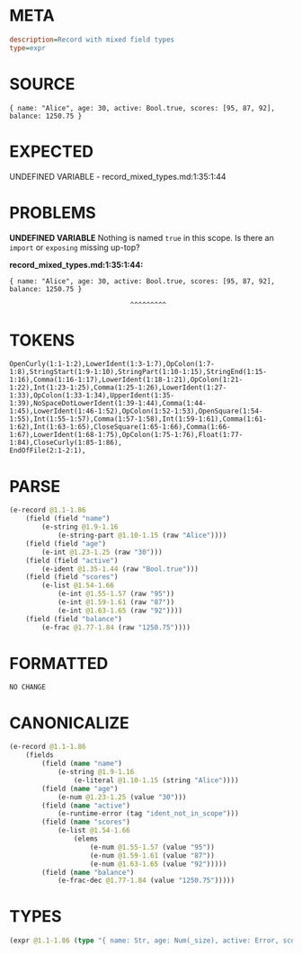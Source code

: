 # META
~~~ini
description=Record with mixed field types
type=expr
~~~
# SOURCE
~~~roc
{ name: "Alice", age: 30, active: Bool.true, scores: [95, 87, 92], balance: 1250.75 }
~~~
# EXPECTED
UNDEFINED VARIABLE - record_mixed_types.md:1:35:1:44
# PROBLEMS
**UNDEFINED VARIABLE**
Nothing is named `true` in this scope.
Is there an `import` or `exposing` missing up-top?

**record_mixed_types.md:1:35:1:44:**
```roc
{ name: "Alice", age: 30, active: Bool.true, scores: [95, 87, 92], balance: 1250.75 }
```
                                  ^^^^^^^^^


# TOKENS
~~~zig
OpenCurly(1:1-1:2),LowerIdent(1:3-1:7),OpColon(1:7-1:8),StringStart(1:9-1:10),StringPart(1:10-1:15),StringEnd(1:15-1:16),Comma(1:16-1:17),LowerIdent(1:18-1:21),OpColon(1:21-1:22),Int(1:23-1:25),Comma(1:25-1:26),LowerIdent(1:27-1:33),OpColon(1:33-1:34),UpperIdent(1:35-1:39),NoSpaceDotLowerIdent(1:39-1:44),Comma(1:44-1:45),LowerIdent(1:46-1:52),OpColon(1:52-1:53),OpenSquare(1:54-1:55),Int(1:55-1:57),Comma(1:57-1:58),Int(1:59-1:61),Comma(1:61-1:62),Int(1:63-1:65),CloseSquare(1:65-1:66),Comma(1:66-1:67),LowerIdent(1:68-1:75),OpColon(1:75-1:76),Float(1:77-1:84),CloseCurly(1:85-1:86),
EndOfFile(2:1-2:1),
~~~
# PARSE
~~~clojure
(e-record @1.1-1.86
	(field (field "name")
		(e-string @1.9-1.16
			(e-string-part @1.10-1.15 (raw "Alice"))))
	(field (field "age")
		(e-int @1.23-1.25 (raw "30")))
	(field (field "active")
		(e-ident @1.35-1.44 (raw "Bool.true")))
	(field (field "scores")
		(e-list @1.54-1.66
			(e-int @1.55-1.57 (raw "95"))
			(e-int @1.59-1.61 (raw "87"))
			(e-int @1.63-1.65 (raw "92"))))
	(field (field "balance")
		(e-frac @1.77-1.84 (raw "1250.75"))))
~~~
# FORMATTED
~~~roc
NO CHANGE
~~~
# CANONICALIZE
~~~clojure
(e-record @1.1-1.86
	(fields
		(field (name "name")
			(e-string @1.9-1.16
				(e-literal @1.10-1.15 (string "Alice"))))
		(field (name "age")
			(e-num @1.23-1.25 (value "30")))
		(field (name "active")
			(e-runtime-error (tag "ident_not_in_scope")))
		(field (name "scores")
			(e-list @1.54-1.66
				(elems
					(e-num @1.55-1.57 (value "95"))
					(e-num @1.59-1.61 (value "87"))
					(e-num @1.63-1.65 (value "92")))))
		(field (name "balance")
			(e-frac-dec @1.77-1.84 (value "1250.75")))))
~~~
# TYPES
~~~clojure
(expr @1.1-1.86 (type "{ name: Str, age: Num(_size), active: Error, scores: List(Num(_size2)), balance: Num(Frac(_size3)) }"))
~~~
